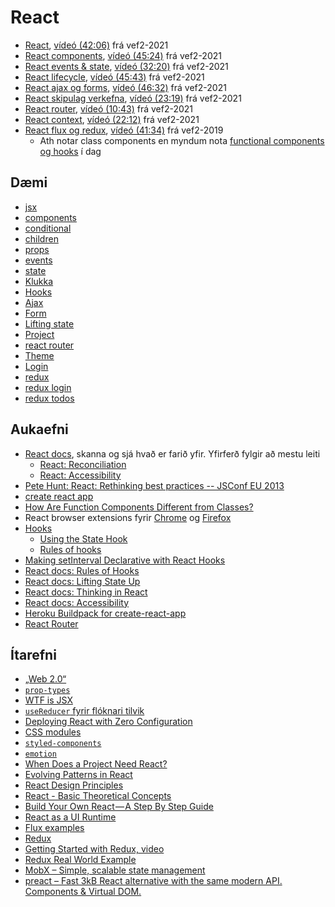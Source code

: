 # React

* [React](1.react.md), [vídeó (42:06)](https://www.youtube.com/watch?v=oPlKtdsoqeg) frá vef2-2021
* [React components](2.react-components.md), [vídeó (45:24)](https://www.youtube.com/watch?v=XFHwO_vNpL4) frá vef2-2021
* [React events & state](3.react-state-events.md), [vídeó (32:20)](https://www.youtube.com/watch?v=hqB2skRyLiI) frá vef2-2021
* [React lifecycle](4.react-lifecycle.md), [vídeó (45:43)](https://www.youtube.com/watch?v=C2ApcYVR6Mc) frá vef2-2021
* [React ajax og forms](5.react-ajax-forms.md), [vídeó (46:32)](https://www.youtube.com/watch?v=avUfO9sPScs) frá vef2-2021
* [React skipulag verkefna](6.react-project.md), [vídeó (23:19)](https://www.youtube.com/watch?v=H_qoQma_UHw) frá vef2-2021
* [React router](7.react-router.md), [vídeó (10:43)](https://www.youtube.com/watch?v=Z_y70KqNaDM) frá vef2-2021
* [React context](8.react-context.md), [vídeó (22:12)](https://www.youtube.com/watch?v=s4rpLMTbT3k) frá vef2-2021
* [React flux og redux](9.flux-redux.md), [vídeó (41:34)](https://www.youtube.com/watch?v=7rX3VCjjqOk) frá vef2-2019
  * Ath notar class components en myndum nota [functional components og hooks](https://react-redux.js.org/api/hooks) í dag

## Dæmi

* [jsx](./daemi/01.jsx/)
* [components](./daemi/02.components/)
* [conditional](./daemi/03.conditional/)
* [children](./daemi/04.children/)
* [props](./daemi/05.props/)
* [events](./daemi/06.events/)
* [state](./daemi/07.state/)
* [Klukka](./daemi/08.clock)
* [Hooks](./daemi/09.hooks)
* [Ajax](./daemi/10.ajax)
* [Form](./daemi/11.form)
* [Lifting state](./daemi/12.lifting-state)
* [Project](./daemi/13.project)
* [react router](./daemi/14.react-router)
* [Theme](daemi/15.theme)
* [Login](daemi/16.login)
* [redux](daemi/17.redux)
* [redux login](daemi/18.redux-login)
* [redux todos](daemi/19.redux-todos)

## Aukaefni

* [React docs](https://reactjs.org/docs/getting-started.html), skanna og sjá hvað er farið yfir. Yfirferð fylgir að mestu leiti
  * [React: Reconciliation](https://reactjs.org/docs/reconciliation.html)
  * [React: Accessibility](https://reactjs.org/docs/accessibility.html)
* [Pete Hunt: React: Rethinking best practices -- JSConf EU 2013](https://www.youtube.com/watch?v=x7cQ3mrcKaY)
* [create react app](https://github.com/facebook/create-react-app)
* [How Are Function Components Different from Classes?](https://overreacted.io/how-are-function-components-different-from-classes/)
* React browser extensions fyrir [Chrome](https://chrome.google.com/webstore/detail/react-developer-tools/fmkadmapgofadopljbjfkapdkoienihi) og [Firefox](https://addons.mozilla.org/firefox/addon/react-devtools/)
* [Hooks](https://reactjs.org/docs/hooks-intro.html)
  * [Using the State Hook](https://reactjs.org/docs/hooks-state.html)
  * [Rules of hooks](https://reactjs.org/docs/hooks-rules.html)
* [Making setInterval Declarative with React Hooks](https://overreacted.io/making-setinterval-declarative-with-react-hooks/)
* [React docs: Rules of Hooks](https://reactjs.org/docs/hooks-rules.html)
* [React docs: Lifting State Up](https://reactjs.org/docs/lifting-state-up.html)
* [React docs: Thinking in React](https://reactjs.org/docs/thinking-in-react.html)
* [React docs: Accessibility](https://reactjs.org/docs/accessibility.html)
* [Heroku Buildpack for create-react-app](https://github.com/mars/create-react-app-buildpack)
* [React Router](https://reactrouter.com/web/guides/quick-start)

## Ítarefni

* [„Web 2.0“](https://en.wikipedia.org/wiki/Web_2.0)
* [`prop-types`](https://github.com/facebook/prop-types)
* [WTF is JSX](https://jasonformat.com/wtf-is-jsx/)
* [`useReducer` fyrir flóknari tilvik](https://reactjs.org/docs/hooks-reference.html#functional-updates)
* [Deploying React with Zero Configuration](https://blog.heroku.com/deploying-react-with-zero-configuration)
* [CSS modules](https://github.com/css-modules/css-modules)
* [`styled-components`](https://styled-components.com/)
* [`emotion`](https://emotion.sh/docs/introduction)
* [When Does a Project Need React?](https://css-tricks.com/project-need-react/)
* [Evolving Patterns in React](https://www.freecodecamp.org/news/evolving-patterns-in-react-116140e5fe8f/)
* [React Design Principles](https://reactjs.org/docs/design-principles.html)
* [React - Basic Theoretical Concepts](https://github.com/reactjs/react-basic)
* [Build Your Own React — A Step By Step Guide](https://hackernoon.com/build-your-own-react-48edb8ed350d)
* [React as a UI Runtime](https://overreacted.io/react-as-a-ui-runtime/)
* [Flux examples](https://github.com/facebook/flux/tree/master/examples)
* [Redux](https://redux.js.org/)
* [Getting Started with Redux, video](https://app.egghead.io/playlists/fundamentals-of-redux-course-from-dan-abramov-bd5cc867)
* [Redux Real World Example](https://github.com/reactjs/redux/tree/master/examples/real-world)
* [MobX – Simple, scalable state management](https://mobx.js.org/)
* [preact –  Fast 3kB React alternative with the same modern API. Components & Virtual DOM.](https://github.com/developit/preact)
